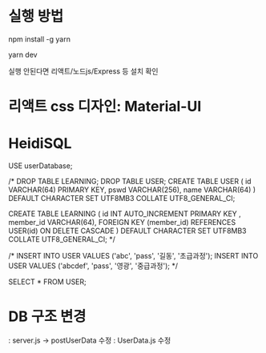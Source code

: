 # 실행 방법

npm install -g yarn

yarn dev

실행 안된다면 리액트/노드js/Express 등 설치 확인

# 리액트 css 디자인: Material-UI




# HeidiSQL

USE userDatabase;

/*
DROP TABLE LEARNING;
DROP TABLE USER;
CREATE TABLE USER (
	id VARCHAR(64) PRIMARY KEY,
	pswd VARCHAR(256),
	name VARCHAR(64)
) DEFAULT CHARACTER SET UTF8MB3 COLLATE UTF8_GENERAL_CI;



CREATE TABLE LEARNING (
	id INT AUTO_INCREMENT PRIMARY KEY ,
	member_id VARCHAR(64),
	FOREIGN KEY (member_id) REFERENCES USER(id) ON DELETE CASCADE
) DEFAULT CHARACTER SET UTF8MB3 COLLATE UTF8_GENERAL_CI;
*/

/*
INSERT INTO USER VALUES ('abc', 'pass', '길동', '초급과정');
INSERT INTO USER VALUES ('abcdef', 'pass', '영광', '중급과정');
*/

SELECT * FROM USER;

# DB 구조 변경
: server.js -> postUserData 수정
: UserData.js 수정